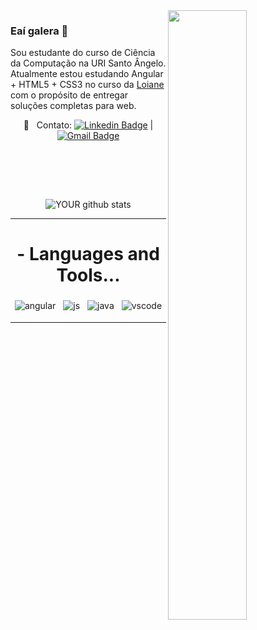 
  <img src="https://media.giphy.com/media/ZVik7pBtu9dNS/giphy.gif" width="50%" align="right" >


### Eaí galera 👋
<p align="justify">

Sou estudante do curso de Ciência da Computação na URI Santo Ângelo.
Atualmente estou estudando Angular + HTML5 + CSS3 no curso da [Loiane](https://github.com/loiane)
com o propósito de entregar soluções completas para web.
  
</p>


<div align="center">

:email: &nbsp; Contato: [![Linkedin Badge](https://img.shields.io/badge/-LinkedIn-blue?style=flat-square&logo=Linkedin&logoColor=white&link=https://www.linkedin.com/in/nathan-heinzmann-616216141/)](https://www.linkedin.com/in/nathan-heinzmann-616216141/) 
| 
[![Gmail Badge](https://img.shields.io/badge/-Gmail-c14438?style=flat-square&logo=Gmail&logoColor=white&link=mailto:nathanhph@gmail.com)](mailto:nathanhph@gmail.com)

<br><br>

<br>


   ![YOUR github stats](https://github-readme-stats.vercel.app/api?username=nathanheinzmann&show_icons=true&theme=radical)

</div>


***

<h1 align="center"> - Languages and Tools... </h1>

<p align="center">
  
  <img src="https://github.com/Quadrified/Quadrified/blob/master/assets/svg/dev/frameworks/ angular.svg" alt="angular" style="vertical-align:top; margin:4px">
  <img src="https://github.com/Quadrified/Quadrified/blob/master/assets/svg/dev/languages/html.svg" alt="js" style="vertical-align:top; margin:4px">
  <img src="https://github.com/Quadrified/Quadrified/blob/master/assets/svg/dev/languages/js.svg" alt="java" style="vertical-align:top; margin:4px">
  <img src="https://github.com/Quadrified/Quadrified/blob/master/assets/svg/dev/tools/visualstudio_code.svg" alt="vscode" style="vertical-align:top; margin:4px">

---

</p>



